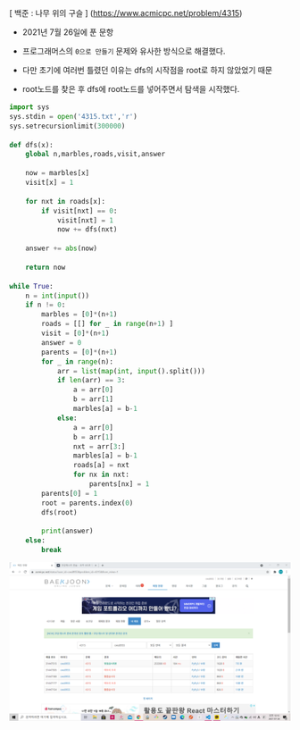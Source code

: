 [ 백준 : 나무 위의 구슬 ] (https://www.acmicpc.net/problem/4315)



- 2021년 7월 26일에 푼 문항

- 프로그래머스의 `0으로 만들기` 문제와 유사한 방식으로 해결했다.
- 다만 초기에 여러번 틀렸던 이유는 dfs의 시작점을 root로 하지 않았었기  때문
- root노드를 찾은 후 dfs에 root노드를 넣어주면서 탐색을 시작했다.



```python
import sys
sys.stdin = open('4315.txt','r')
sys.setrecursionlimit(300000)

def dfs(x):
    global n,marbles,roads,visit,answer

    now = marbles[x]
    visit[x] = 1

    for nxt in roads[x]:
        if visit[nxt] == 0:
            visit[nxt] = 1
            now += dfs(nxt)

    answer += abs(now)

    return now

while True:
    n = int(input())
    if n != 0:
        marbles = [0]*(n+1)
        roads = [[] for _ in range(n+1) ]
        visit = [0]*(n+1)
        answer = 0
        parents = [0]*(n+1)
        for _ in range(n):
            arr = list(map(int, input().split()))
            if len(arr) == 3:
                a = arr[0]
                b = arr[1]
                marbles[a] = b-1
            else:
                a = arr[0]
                b = arr[1]
                nxt = arr[3:]
                marbles[a] = b-1
                roads[a] = nxt
                for nx in nxt:
                    parents[nx] = 1
        parents[0] = 1
        root = parents.index(0)
        dfs(root)

        print(answer)
    else:
        break
```

![20210726_001258](20210726_001258.png)